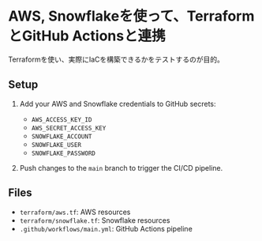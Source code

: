 # AWS, Snowflakeを使って、TerraformとGitHub Actionsと連携

Terraformを使い、実際にIaCを構築できるかをテストするのが目的。

## Setup

1. Add your AWS and Snowflake credentials to GitHub secrets:
   - `AWS_ACCESS_KEY_ID`
   - `AWS_SECRET_ACCESS_KEY`
   - `SNOWFLAKE_ACCOUNT`
   - `SNOWFLAKE_USER`
   - `SNOWFLAKE_PASSWORD`

2. Push changes to the `main` branch to trigger the CI/CD pipeline.

## Files

- `terraform/aws.tf`: AWS resources
- `terraform/snowflake.tf`: Snowflake resources
- `.github/workflows/main.yml`: GitHub Actions pipeline